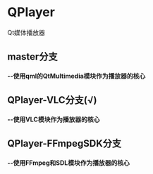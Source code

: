 # QPlayer
Qt媒体播放器
## master分支
#### --使用qml的QtMultimedia模块作为播放器的核心
## QPlayer-VLC分支(√)
#### --使用VLC模块作为播放器的核心
## QPlayer-FFmpegSDK分支
#### --使用FFmpeg和SDL模块作为播放器的核心
